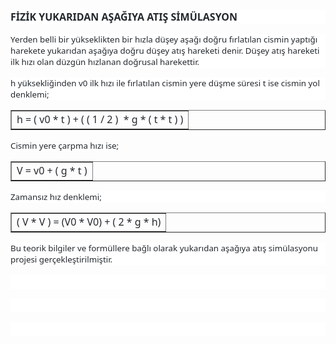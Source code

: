 <p style="margin-bottom: 12.0pt; line-height: normal; background: white;"><strong><span style="font-size: 12.0pt; font-family: 'Segoe UI',sans-serif; color: #24292e;">FİZİK YUKARIDAN AŞAĞIYA ATIŞ SİM&Uuml;LASYON</span></strong></p>
<p style="margin-bottom: 12.0pt; line-height: normal; background: white;"><span style="font-size: 10pt; font-family: 'Segoe UI', sans-serif; color: #24292e;">Yerden belli bir y&uuml;kseklikten bir hızla d&uuml;şey aşağı doğru fırlatılan cismin yaptığı harekete yukarıdan aşağıya doğru d&uuml;şey atış hareketi denir. D&uuml;şey atış hareketi ilk hızı olan d&uuml;zg&uuml;n hızlanan doğrusal harekettir.</span></p>
<p style="margin-bottom: 12.0pt; line-height: normal; background: white;"><span style="font-size: 10pt; font-family: 'Segoe UI', sans-serif; color: #24292e;">h y&uuml;ksekliğinden v0 ilk hızı ile fırlatılan cismin yere d&uuml;şme s&uuml;resi t ise cismin yol denklemi;</span></p>
<table style="border-collapse: collapse; width: 100%;" border="1">
<tbody>
<tr>
<td style="width: 100%;"><span style="font-size: 12.0pt; font-family: 'Segoe UI',sans-serif; color: #24292e;">h = ( v0 * t ) + ( ( 1 / 2 ) &nbsp;* g * ( t * t ) )</span></td>
</tr>
</tbody>
</table>
<p><span style="font-size: 10pt; font-family: 'Segoe UI', sans-serif; color: #24292e;">Cismin yere &ccedil;arpma hızı ise;</span></p>
<table style="border-collapse: collapse; width: 100%;" border="1">
<tbody>
<tr>
<td style="width: 100%;"><span style="font-size: 12.0pt; font-family: 'Segoe UI',sans-serif; color: #24292e;">V = v0 + ( g * t )</span></td>
</tr>
</tbody>
</table>
<p style="margin-bottom: 12.0pt; line-height: normal; background: white;"><span style="font-size: 10pt; font-family: 'Segoe UI', sans-serif; color: #24292e;">Zamansız hız denklemi;</span></p>
<table style="border-collapse: collapse; width: 100%;" border="1">
<tbody>
<tr>
<td style="width: 100%;"><span style="font-size: 12.0pt; font-family: 'Segoe UI',sans-serif; color: #24292e;"> ( V * V ) = (V0 * V0) + ( 2 * g * h)</span></td>
</tr>
</tbody>
</table>
<p style="margin-bottom: 12.0pt; line-height: normal; background: white;"><span style="font-size: 10pt; font-family: 'Segoe UI', sans-serif; color: #24292e;">Bu teorik bilgiler ve form&uuml;llere bağlı olarak yukarıdan aşağıya atış sim&uuml;lasyonu projesi ger&ccedil;ekleştirilmiştir.</span></p>
<p style="margin-bottom: 12.0pt; line-height: normal; background: white;"><span style="font-size: 12.0pt; font-family: 'Segoe UI',sans-serif; color: #24292e;">&nbsp;</span></p>
<p style="margin-bottom: 12.0pt; line-height: normal; background: white;"><span style="font-size: 12.0pt; font-family: 'Segoe UI',sans-serif; color: #24292e;">&nbsp;</span></p>
<p style="margin-bottom: 12.0pt; line-height: normal; background: white;"><span style="font-size: 12.0pt; font-family: 'Segoe UI',sans-serif; color: #24292e;">&nbsp;</span></p>
